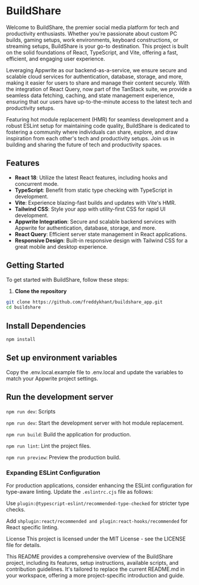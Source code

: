 # BuildShare

Welcome to BuildShare, the premier social media platform for tech and productivity enthusiasts. Whether you're passionate about custom PC builds, gaming setups, work environments, keyboard constructions, or streaming setups, BuildShare is your go-to destination. This project is built on the solid foundations of React, TypeScript, and Vite, offering a fast, efficient, and engaging user experience.

Leveraging Appwrite as our backend-as-a-service, we ensure secure and scalable cloud services for authentication, database, storage, and more, making it easier for users to share and manage their content securely. With the integration of React Query, now part of the TanStack suite, we provide a seamless data fetching, caching, and state management experience, ensuring that our users have up-to-the-minute access to the latest tech and productivity setups.

Featuring hot module replacement (HMR) for seamless development and a robust ESLint setup for maintaining code quality, BuildShare is dedicated to fostering a community where individuals can share, explore, and draw inspiration from each other's tech and productivity setups. Join us in building and sharing the future of tech and productivity spaces.

## Features

- **React 18**: Utilize the latest React features, including hooks and concurrent mode.
- **TypeScript**: Benefit from static type checking with TypeScript in development.
- **Vite**: Experience blazing-fast builds and updates with Vite's HMR.
- **Tailwind CSS**: Style your app with utility-first CSS for rapid UI development.
- **Appwrite Integration**: Secure and scalable backend services with Appwrite for authentication, database, storage, and more.
- **React Query**: Efficient server state management in React applications.
- **Responsive Design**: Built-in responsive design with Tailwind CSS for a great mobile and desktop experience.

## Getting Started

To get started with BuildShare, follow these steps:

1. **Clone the repository**

```sh
git clone https://github.com/freddykhant/buildshare_app.git
cd buildshare
```

## Install Dependencies

```sh
npm install
```

## Set up environment variables

Copy the .env.local.example file to .env.local and update the variables to match your Appwrite project settings.

## Run the development server

`npm run dev`: Scripts

`npm run dev`: Start the development server with hot module replacement.

`npm run build`: Build the application for production.

`npm run lint`: Lint the project files.

`npm run preview`: Preview the production build.

### Expanding ESLint Configuration

For production applications, consider enhancing the ESLint configuration for type-aware linting. Update the `.eslintrc.cjs` file as follows:

Use `plugin:@typescript-eslint/recommended-type-checked` for stricter type checks.

Add `shplugin:react/recommended and plugin:react-hooks/recommended` for React specific linting.

License
This project is licensed under the MIT License - see the LICENSE file for details.

This README provides a comprehensive overview of the BuildShare project, including its features, setup instructions, available scripts, and contribution guidelines. It's tailored to replace the current README.md in your workspace, offering a more project-specific introduction and guide.
